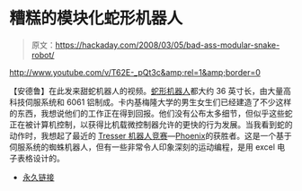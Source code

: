 # 糟糕的模块化蛇形机器人

> 原文：<https://hackaday.com/2008/03/05/bad-ass-modular-snake-robot/>

<http://www.youtube.com/v/T62E-_pQt3c&amp;rel=1&amp;border=0>

  
【安德鲁】在此发来甜蛇机器人的视频。[蛇形机器人](http://www.cs.cmu.edu/~biorobotics/projects/modsnake/)都大约 36 英寸长，由大量高科技伺服系统和 6061 铝制成。卡内基梅隆大学的男生女生们已经建造了不少这样的东西，我想说他们的工作正在得到回报。他们没有公布太多细节，但似乎这些蛇正在被计算机控制，以获得比机载微控制器允许的更快的行为发展。当我看到蛇的动作时，我想起了最近的 [Tresser 机器人竞赛](http://blog.trossenrobotics.com/index.php/2008/03/04/february-tr-project-contest-winners/)—[Phoenix](http://forums.trossenrobotics.com/showthread.php?t=1352)的获胜者。这是一个基于伺服系统的蜘蛛机器人，但有一些非常令人印象深刻的运动编程，是用 excel 电子表格设计的。

*   [永久链接](http://www.cs.cmu.edu/~biorobotics/projects/modsnake/)